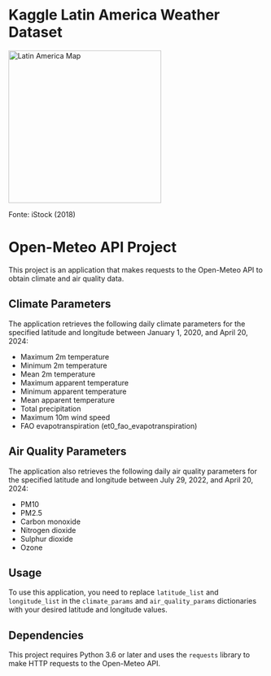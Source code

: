# **Kaggle Latin America Weather Dataset**

<!-- ![alt text](./LA_map.png) -->
<img src="https://media.istockphoto.com/id/1048148458/pt/vetorial/map-of-latin-america.jpg?s=612x612&w=0&k=20&c=RrFymUIwQdELHW5oDGeEgdJzr5pUAxV7hwmlXu7QzcQ=" alt="Latin America Map" width="300"/>  

Fonte: iStock (2018)

# Open-Meteo API Project

This project is an application that makes requests to the Open-Meteo API to obtain climate and air quality data.

## Climate Parameters

The application retrieves the following daily climate parameters for the specified latitude and longitude between January 1, 2020, and April 20, 2024:

- Maximum 2m temperature
- Minimum 2m temperature
- Mean 2m temperature
- Maximum apparent temperature
- Minimum apparent temperature
- Mean apparent temperature
- Total precipitation
- Maximum 10m wind speed
- FAO evapotranspiration (et0_fao_evapotranspiration)

## Air Quality Parameters

The application also retrieves the following daily air quality parameters for the specified latitude and longitude between July 29, 2022, and April 20, 2024:

- PM10
- PM2.5
- Carbon monoxide
- Nitrogen dioxide
- Sulphur dioxide
- Ozone

## Usage

To use this application, you need to replace `latitude_list` and `longitude_list` in the `climate_params` and `air_quality_params` dictionaries with your desired latitude and longitude values.

## Dependencies

This project requires Python 3.6 or later and uses the `requests` library to make HTTP requests to the Open-Meteo API.
